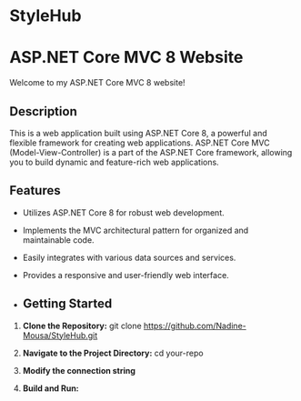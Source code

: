 # StyleHub
# ASP.NET Core MVC 8 Website

Welcome to my ASP.NET Core MVC 8 website!

## Description

This is a web application built using ASP.NET Core 8, a powerful and flexible framework for creating web applications. ASP.NET Core MVC (Model-View-Controller) is a part of the ASP.NET Core framework, allowing you to build dynamic and feature-rich web applications.

## Features

- Utilizes ASP.NET Core 8 for robust web development.
- Implements the MVC architectural pattern for organized and maintainable code.
- Easily integrates with various data sources and services.
- Provides a responsive and user-friendly web interface.

- ## Getting Started

1. **Clone the Repository:**
   git clone https://github.com/Nadine-Mousa/StyleHub.git

2. **Navigate to the Project Directory:**
   cd your-repo
3. **Modify the connection string**

4. **Build and Run:**


